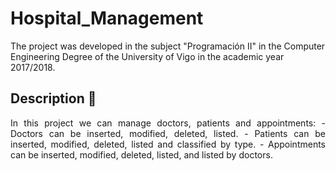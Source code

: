 # Hospital_Management

The project was developed in the subject "Programación II" in the 
Computer Engineering Degree of the University of Vigo in 
the academic year 2017/2018.

## Description 📄

<div style="text-align: justify">
In this project we can manage doctors, patients and appointments:
  - Doctors can be inserted, modified, deleted, listed.
  - Patients can be inserted, modified, deleted, listed and classified by type.
  - Appointments can be inserted, modified, deleted, listed, and listed by doctors.
</div>
